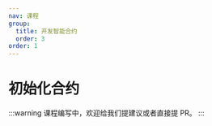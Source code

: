 ```yaml
---
nav: 课程
group:
  title: 开发智能合约
  order: 3
order: 1
---
```


# 初始化合约

<!-- prettier-ignore -->
:::warning
课程编写中，欢迎给我们提建议或者直接提 PR。
:::

